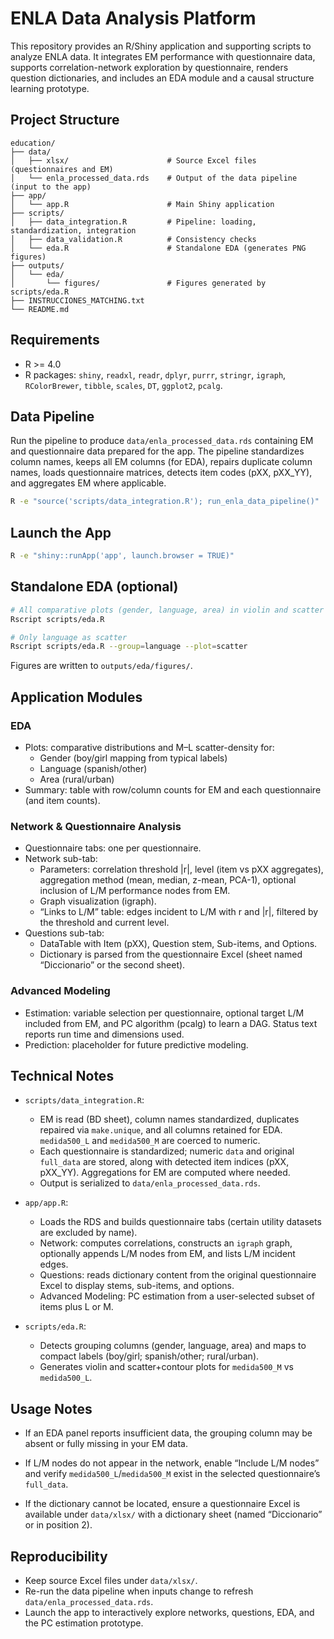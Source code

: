 # ENLA Data Analysis Platform

This repository provides an R/Shiny application and supporting scripts to analyze ENLA data. It integrates EM performance with questionnaire data, supports correlation-network exploration by questionnaire, renders question dictionaries, and includes an EDA module and a causal structure learning prototype.

## Project Structure

```
education/
├── data/
│   ├── xlsx/                      # Source Excel files (questionnaires and EM)
│   └── enla_processed_data.rds    # Output of the data pipeline (input to the app)
├── app/
│   └── app.R                      # Main Shiny application
├── scripts/
│   ├── data_integration.R         # Pipeline: loading, standardization, integration
│   ├── data_validation.R          # Consistency checks
│   └── eda.R                      # Standalone EDA (generates PNG figures)
├── outputs/
│   └── eda/
│       └── figures/               # Figures generated by scripts/eda.R
├── INSTRUCCIONES_MATCHING.txt
└── README.md
```

## Requirements

- R >= 4.0
- R packages: `shiny`, `readxl`, `readr`, `dplyr`, `purrr`, `stringr`, `igraph`, `RColorBrewer`, `tibble`, `scales`, `DT`, `ggplot2`, `pcalg`.

## Data Pipeline

Run the pipeline to produce `data/enla_processed_data.rds` containing EM and questionnaire data prepared for the app. The pipeline standardizes column names, keeps all EM columns (for EDA), repairs duplicate column names, loads questionnaire matrices, detects item codes (pXX, pXX_YY), and aggregates EM where applicable.

```bash
R -e "source('scripts/data_integration.R'); run_enla_data_pipeline()"
```

## Launch the App

```bash
R -e "shiny::runApp('app', launch.browser = TRUE)"
```

## Standalone EDA (optional)

```bash
# All comparative plots (gender, language, area) in violin and scatter
Rscript scripts/eda.R

# Only language as scatter
Rscript scripts/eda.R --group=language --plot=scatter
```

Figures are written to `outputs/eda/figures/`.

## Application Modules

### EDA
- Plots: comparative distributions and M–L scatter-density for:
  - Gender (boy/girl mapping from typical labels)
  - Language (spanish/other)
  - Area (rural/urban)
- Summary: table with row/column counts for EM and each questionnaire (and item counts).

### Network & Questionnaire Analysis
- Questionnaire tabs: one per questionnaire.
- Network sub-tab:
  - Parameters: correlation threshold |r|, level (item vs pXX aggregates), aggregation method (mean, median, z-mean, PCA-1), optional inclusion of L/M performance nodes from EM.
  - Graph visualization (igraph).
  - “Links to L/M” table: edges incident to L/M with r and |r|, filtered by the threshold and current level.
- Questions sub-tab:
  - DataTable with Item (pXX), Question stem, Sub-items, and Options.
  - Dictionary is parsed from the questionnaire Excel (sheet named “Diccionario” or the second sheet).

### Advanced Modeling
- Estimation: variable selection per questionnaire, optional target L/M included from EM, and PC algorithm (pcalg) to learn a DAG. Status text reports run time and dimensions used.
- Prediction: placeholder for future predictive modeling.

## Technical Notes

- `scripts/data_integration.R`:
  - EM is read (BD sheet), column names standardized, duplicates repaired via `make.unique`, and all columns retained for EDA. `medida500_L` and `medida500_M` are coerced to numeric.
  - Each questionnaire is standardized; numeric `data` and original `full_data` are stored, along with detected item indices (pXX, pXX_YY). Aggregations for EM are computed where needed.
  - Output is serialized to `data/enla_processed_data.rds`.

- `app/app.R`:
  - Loads the RDS and builds questionnaire tabs (certain utility datasets are excluded by name).
  - Network: computes correlations, constructs an `igraph` graph, optionally appends L/M nodes from EM, and lists L/M incident edges.
  - Questions: reads dictionary content from the original questionnaire Excel to display stems, sub-items, and options.
  - Advanced Modeling: PC estimation from a user-selected subset of items plus L or M.

- `scripts/eda.R`:
  - Detects grouping columns (gender, language, area) and maps to compact labels (boy/girl; spanish/other; rural/urban).
  - Generates violin and scatter+contour plots for `medida500_M` vs `medida500_L`.

## Usage Notes

- If an EDA panel reports insufficient data, the grouping column may be absent or fully missing in your EM data.

- If L/M nodes do not appear in the network, enable “Include L/M nodes” and verify `medida500_L`/`medida500_M` exist in the selected questionnaire’s `full_data`.

- If the dictionary cannot be located, ensure a questionnaire Excel is available under `data/xlsx/` with a dictionary sheet (named “Diccionario” or in position 2).

## Reproducibility

- Keep source Excel files under `data/xlsx/`.
- Re-run the data pipeline when inputs change to refresh `data/enla_processed_data.rds`.
- Launch the app to interactively explore networks, questions, EDA, and the PC estimation prototype.

